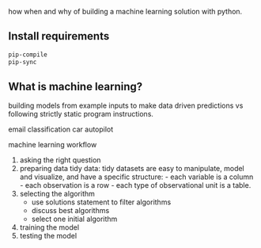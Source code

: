 
how when and why of building a machine learning solution with python.

Install requirements
-

```bash
pip-compile
pip-sync
```

What is machine learning?
-

building models from example inputs to make data driven predictions vs following strictly static program instructions.

email classification
car autopilot


machine learning workflow

1. asking the right question
2. preparing data
    tidy data: tidy datasets are easy to manipulate, model and visualize, and have a specific structure:
        - each variable is a column
        - each observation is a row
        - each type of observational unit is a table.
3. selecting the algorithm
    - use solutions statement to filter algorithms
    - discuss best algorithms
    - select one initial algorithm
4. training the model
5. testing the model



